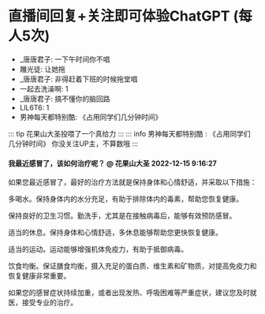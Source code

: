 # 直播间回复+关注即可体验ChatGPT (每人5次)
<ul class="gpt-fix-window"><li>_唐唐君子: <span style="color:var(--vp-c-brand);"> 一下午时间你不唱</span></li><li>雕光徒: <span style="color:var(--vp-c-brand);"> 让她拖</span></li><li>_唐唐君子: <span style="color:var(--vp-c-brand);"> 非得赶着下班的时候拖堂唱</span></li><li>一起去洗澡啊: <span style="color:var(--vp-c-brand);"> 1</span></li><li>_唐唐君子: <span style="color:var(--vp-c-brand);"> 搞不懂你的脑回路</span></li><li>LlL6T6: <span style="color:var(--vp-c-brand);"> 1</span></li><li>男神每天都特别酷: <span style="color:var(--vp-c-brand);"> 《占用同学们几分钟时间》</span></li></ul>

::: tip 花果山大圣投喂了一个真给力
:::
::: info 男神每天都特别酷   :<span style="color:var(--vp-c-brand);"> 《占用同学们几分钟时间》 </span> 
 <span style="color:var(--vp-c-brand);">你没关注UP主，不算数哦</span>
:::
#### 我最近感冒了，该如何治疗呢？ @ 花果山大圣  2022-12-15 9:16:27
如果您最近感冒了，最好的治疗方法就是保持身体和心情舒适，并采取以下措施：

多喝水。保持身体内的水分充足，有助于排除体内的毒素，帮助您恢复健康。

保持良好的卫生习惯。勤洗手，尤其是在接触病毒后，能够有效预防感冒。

适当的休息。保持身体和心情舒适，多休息能够帮助您更快恢复健康。

适当的运动。运动能够增强机体免疫力，有助于抵御病毒。

饮食均衡。保证膳食均衡，摄入充足的蛋白质、维生素和矿物质，对提高免疫力和恢复健康非常重要。

 如果您的感冒症状持续加重，或者出现发热、呼吸困难等严重症状，建议您及时就医，接受专业的治疗。